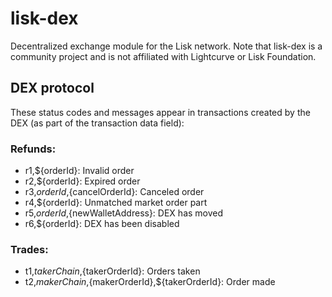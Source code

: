# lisk-dex
Decentralized exchange module for the Lisk network. Note that lisk-dex is a community project and is not affiliated with Lightcurve or Lisk Foundation.

## DEX protocol

These status codes and messages appear in transactions created by the DEX (as part of the transaction data field):

### Refunds:

- r1,${orderId}: Invalid order
- r2,${orderId}: Expired order
- r3,${orderId},${cancelOrderId}: Canceled order
- r4,${orderId}: Unmatched market order part
- r5,${orderId},${newWalletAddress}: DEX has moved
- r6,${orderId}: DEX has been disabled

### Trades:

- t1,${takerChain},${takerOrderId}: Orders taken
- t2,${makerChain},${makerOrderId},${takerOrderId}: Order made
